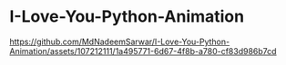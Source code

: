 # I-Love-You-Python-Animation
https://github.com/MdNadeemSarwar/I-Love-You-Python-Animation/assets/107212111/1a495771-6d67-4f8b-a780-cf83d986b7cd

